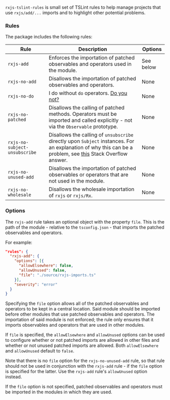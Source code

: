 `rxjs-tslint-rules` is small set of TSLint rules to help manage projects that use `rxjs/add/...` imports and to highlight other potential problems.

### Rules

The package includes the following rules:

| Rule | Description | Options |
| --- | --- | --- |
| `rxjs-add` | Enforces the importation of patched observables and operators used in the module. | See below |
| `rxjs-no-add` | Disallows the importation of patched observables and operators. | None |
| `rxjs-no-do` | I do without `do` operators. [Do you not?](https://youtu.be/spG-Yj0zEyc) | None |
| `rxjs-no-patched` | Disallows the calling of patched methods. Operators must be imported and called explicitly - not via the `Observable` prototype. | None |
| `rxjs-no-subject-unsubscribe` | Disallows the calling of `unsubscribe` directly upon `Subject` instances. For an explanation of why this can be a problem, see [this](https://stackoverflow.com/a/45112125/6680611) Stack Overflow answer. | None |
| `rxjs-no-unused-add` | Disallows the importation of patched observables or operators that are not used in the module. | None |
| `rxjs-no-wholesale` | Disallows the wholesale importation of `rxjs` or `rxjs/Rx`. | None |

### Options

The `rxjs-add` rule takes an optional object with the property `file`. This is the path of the module - relative to the `tsconfig.json` - that imports the patched observables and operators.

For example:

```json
"rules": {
  "rxjs-add": {
    "options": [{
      "allowElsewhere": false,
      "allowUnused": false,
      "file": "./source/rxjs-imports.ts"
    }],
    "severity": "error"
  }
}
```

Specifying the `file` option allows all of the patched observables and operators to be kept in a central location. Said module should be imported before other modules that use patched observables and operators. The importation of said module is not enforced; the rule only ensures that it imports observables and operators that are used in other modules.

If `file` is specified, the `allowElsewhere` and `allowUnused` options can be used to configure whether or not patched imports are allowed in other files and whether or not unused patched imports are allowed. Both `allowElsewhere` and `allowUnused` default to `false`.

Note that there is no `file` option for the `rxjs-no-unused-add` rule, so that rule should not be used in conjunction with the `rxjs-add` rule - if the `file` option is specified for the latter. Use the `rxjs-add` rule's `allowUnused` option instead.

If the `file` option is not specified, patched observables and operators must be imported in the modules in which they are used.

<script>
    (function(i,s,o,g,r,a,m){i['GoogleAnalyticsObject']=r;i[r]=i[r]||function(){
    (i[r].q=i[r].q||[]).push(arguments)},i[r].l=1*new Date();a=s.createElement(o),
    m=s.getElementsByTagName(o)[0];a.async=1;a.src=g;m.parentNode.insertBefore(a,m)
    })(window,document,'script','https://www.google-analytics.com/analytics.js','ga');
    ga('create', 'UA-103034213-2', 'auto');
    ga('send', 'pageview');
</script>
